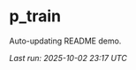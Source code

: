 # p_train

Auto-updating README demo.

<!--START_SECTION:status-->
_Last run: 2025-10-02 23:17 UTC_
<!--END_SECTION:status-->
































































































































































































































































































































































































































































































































































































































































































































































































































































































































































































































